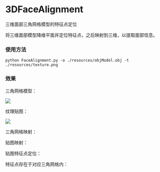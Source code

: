 # 3DFaceAlignment
三维面部三角网格模型的特征点定位



将三维面部模型降维平面并定位特征点，之后映射到三维，以提取面部信息。

### 使用方法

``` shell
python FaceAlignment.py -o ./resources/objModel.obj -t ./resources/texture.png
```

### 效果

三角网格模型：

![](D:\Repositories\3DFaceAlignment\resources\SideFace.jpg)

纹理贴图：

![](D:\Repositories\3DFaceAlignment\resources\clonedBlur.png)

三角网格映射：

贴图映射：

贴图特征点定位：

特征点存在于对应三角网格内：